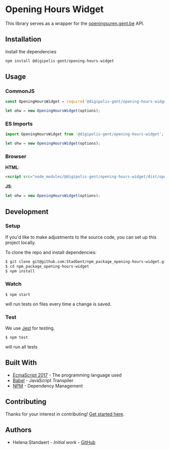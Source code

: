 # Opening Hours Widget
This library serves as a wrapper for the [openingsuren.gent.be](http://openingsuren.gent.be) API. 

## Installation
Install the dependencies 
```bash
npm install @digipolis-gent/opening-hours-widget
``` 

## Usage
### CommonJS
```javascript
const OpeningHoursWidget = require('@digipolis-gent/opening-hours-widget').default;

let ohw = new OpeningHoursWidget(options);
```
### ES Imports
```javascript
import OpeningHoursWidget from '@digipolis-gent/opening-hours-widget';

let ohw = new OpeningHoursWidget(options);
```

### Browser
**HTML**:
```html
<script src="node_modules/@digipolis-gent/opening-hours-widget/dist/opening-hours-widget.js"></script>
```
**JS**:
```js
let ohw = new OpeningHoursWidget(options);
```

## Development
### Setup
If you'd like to make adjustments to the source code, you can set up this project locally. 

To clone the repo and install dependencies:
```bash
$ git clone git@github.com:StadGent/npm_package_opening-hours-widget.git
$ cd npm_package_opening-hours-widget
$ npm install
```

### Watch 
```shell
$ npm start
```
will run tests on files every time a change is saved. 

### Test 
We use [Jest](https://jestjs.io/) for testing. 

```shell
$ npm test
```
will run all tests 

## Built With
- [EcmaScript 2017](https://www.ecma-international.org/ecma-262/8.0/index.html) - The programming language used
- [Babel](https://babeljs.io/) - JavaScript Transpiler
- [NPM](https://www.npmjs.com/) - Dependency Management


## Contributing
Thanks for your interest in contributing! [Get started here](.github/CONTRIBUTING.md).

## Authors
- Helena Standaert - *Initial work* - [GitHub](https://github.com/hstandaert)
